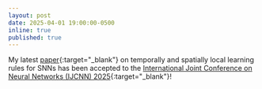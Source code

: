 ```yaml
---
layout: post
date: 2025-04-01 19:00:00-0500
inline: true
published: true
---
```

My latest [paper](https://arxiv.org/abs/2502.01837){\:target="\_blank"} on temporally and spatially local learning rules for SNNs has been accepted to the [International Joint Conference on Neural Networks (IJCNN) 2025](https://arxiv.org/abs/2502.01837){\:target="\_blank"}!
